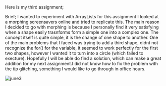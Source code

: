 Here is my third assignment;

Brief;
I wanted to experiment with ArrayLists for this assignment I looked at a morphing screensavers online and tried to replicate this. The main reason I decided to go with morphing is because I personally find it very satisfying when a shape easily trasnforms form a simple one into a complex one. The concept itself is quite simple, it is the change of one shape to another. One of the main problems that I faced was trying to add a third shape, didnt not recognize the for() for the variable, it seemed to work perfectly for the first two shapes, however I wanted it to turn into a circle (which failed to execture). Hopefully I will be able do find a solution, which can make a great addition for my next assignment.I did not know how to fix the problem with the tip glitching, something I would like to go through in office hours.

![june3](https://user-images.githubusercontent.com/66205383/83615815-1ab67a80-a598-11ea-926f-312a61d9d530.gif)


